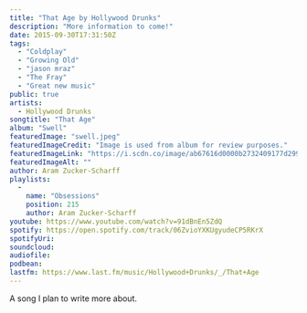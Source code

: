 ```yaml
---
title: "That Age by Hollywood Drunks"
description: "More information to come!"
date: 2015-09-30T17:31:50Z
tags:
  - "Coldplay"
  - "Growing Old"
  - "jason mraz"
  - "The Fray"
  - "Great new music"
public: true
artists:
  - Hollywood Drunks
songtitle: "That Age"
album: "Swell"
featuredImage: "swell.jpeg"
featuredImageCredit: "Image is used from album for review purposes."
featuredImageLink: "https://i.scdn.co/image/ab67616d0000b2732409177d2996b23160d17aaf"
featuredImageAlt: ""
author: Aram Zucker-Scharff
playlists:
  -
    name: "Obsessions"
    position: 215
    author: Aram Zucker-Scharff
youtube: https://www.youtube.com/watch?v=91dBnEn5ZdQ
spotify: https://open.spotify.com/track/06ZvioYXKUgyudeCP5RKrX
spotifyUri: 
soundcloud:
audiofile:
podbean:
lastfm: https://www.last.fm/music/Hollywood+Drunks/_/That+Age
---
```


A song I plan to write more about.
		